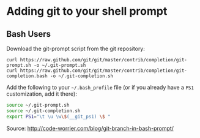 # Adding git to your shell prompt

## Bash Users

Download the git-prompt script from the git repository:

    curl https://raw.github.com/git/git/master/contrib/completion/git-prompt.sh -o ~/.git-prompt.sh
    curl https://raw.github.com/git/git/master/contrib/completion/git-completion.bash -o ~/.git-completion.sh

Add the following to your `~/.bash_profile` file (or if you already have a `PS1` customization, add it there):

```bash
source ~/.git-prompt.sh
source ~/.git-completion.sh
export PS1="\t \u \w\$(__git_ps1) \$ "
```

Source: http://code-worrier.com/blog/git-branch-in-bash-prompt/
